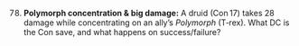 78. **Polymorph concentration & big damage:** A druid (Con 17) takes 28 damage while concentrating on an ally’s *Polymorph* (T‑rex). What DC is the Con save, and what happens on success/failure?

